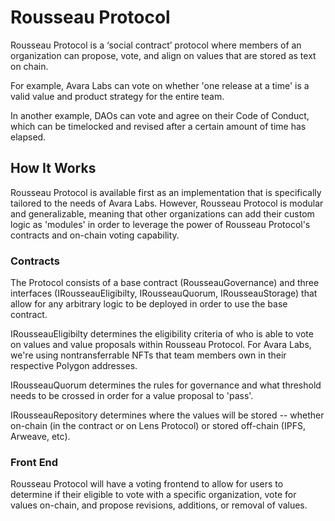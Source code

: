 # Rousseau Protocol

Rousseau Protocol is a ‘social contract’ protocol where members of an organization can propose, vote, and align on values that are stored as text on chain.

For example, Avara Labs can vote on whether 'one release at a time' is a valid value and product strategy for the entire team.

In another example, DAOs can vote and agree on their Code of Conduct, which can be timelocked and revised after a certain amount of time has elapsed.

## How It Works

Rousseau Protocol is available first as an implementation that is specifically tailored to the needs of Avara Labs. However, Rousseau Protocol is modular and generalizable, meaning that other organizations can add their custom logic as 'modules' in order to leverage the power of Rousseau Protocol's contracts and on-chain voting capability.

### Contracts

The Protocol consists of a base contract (RousseauGovernance) and three interfaces (IRousseauEligibilty, IRousseauQuorum, IRousseauStorage) that allow for any arbitrary logic to be deployed in order to use the base contract.

IRousseauEligibilty determines the eligibility criteria of who is able to vote on values and value proposals within Rousseau Protocol. For Avara Labs, we're using nontransferrable NFTs that team members own in their respective Polygon addresses.

IRousseauQuorum determines the rules for governance and what threshold needs to be crossed in order for a value proposal to 'pass'.

IRousseauRepository determines where the values will be stored -- whether on-chain (in the contract or on Lens Protocol) or stored off-chain (IPFS, Arweave, etc).

### Front End
Rousseau Protocol will have a voting frontend to allow for users to determine if their eligible to vote with a specific organization, vote for values on-chain, and propose revisions, additions, or removal of values. 
